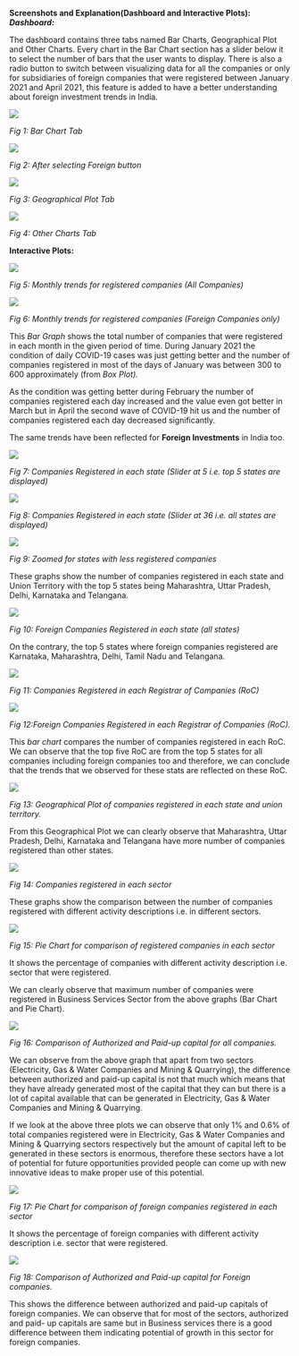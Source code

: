 **Screenshots and Explanation(Dashboard and Interactive Plots): *Dashboard:*** 

The dashboard contains three tabs named Bar Charts, Geographical Plot and Other Charts. Every chart in the Bar Chart section has a slider below it to select the number of bars that the user wants to display. There is also a radio button to switch between visualizing data for all the companies or only for subsidiaries of foreign companies that were registered between January 2021 and April 2021,  this  feature  is  added  to  have  a  better  understanding  about  foreign investment trends in India. 

![](Aspose.Words.ff2bf951-9cd2-4ae0-9748-7447e5e245bf.002.jpeg)

*Fig 1: Bar Chart Tab* 

![](Aspose.Words.ff2bf951-9cd2-4ae0-9748-7447e5e245bf.003.jpeg)

*Fig 2: After selecting Foreign button* 

![](Aspose.Words.ff2bf951-9cd2-4ae0-9748-7447e5e245bf.004.jpeg)

*Fig 3: Geographical Plot Tab* 

![](Aspose.Words.ff2bf951-9cd2-4ae0-9748-7447e5e245bf.005.jpeg)

*Fig 4: Other Charts Tab* 

**Interactive Plots:** 

![](Aspose.Words.ff2bf951-9cd2-4ae0-9748-7447e5e245bf.006.jpeg)

*Fig 5: Monthly trends for registered companies (All Companies)* 

![](Aspose.Words.ff2bf951-9cd2-4ae0-9748-7447e5e245bf.007.jpeg)

*Fig 6: Monthly trends for registered companies (Foreign Companies only)* 

This *Bar Graph* shows the total number of companies that were registered in each month in the given period of time. During January 2021 the condition of daily COVID-19 cases was just getting better and the number of companies registered in most of the days of January was between 300 to 600 approximately (from *Box Plot).* 

As the condition was getting better during February the number of companies registered each day increased and the value even got better in March but in April  the  second  wave  of  COVID-19  hit  us  and  the  number  of  companies registered each day decreased significantly. 

The same trends have been reflected for **Foreign Investments** in India too. 

![](Aspose.Words.ff2bf951-9cd2-4ae0-9748-7447e5e245bf.008.jpeg)

*Fig 7: Companies Registered in each state (Slider at 5 i.e. top 5 states are displayed)* 

![](Aspose.Words.ff2bf951-9cd2-4ae0-9748-7447e5e245bf.009.jpeg)

*Fig 8: Companies Registered in each state (Slider at 36 i.e. all states are displayed)* 

![](Aspose.Words.ff2bf951-9cd2-4ae0-9748-7447e5e245bf.010.jpeg)

*Fig 9: Zoomed for states with less registered companies* 

These graphs show the number of companies registered in each state and Union Territory  with  the  top  5  states  being  Maharashtra,  Uttar  Pradesh,  Delhi, Karnataka and Telangana. 

![](Aspose.Words.ff2bf951-9cd2-4ae0-9748-7447e5e245bf.011.jpeg)

*Fig 10: Foreign Companies Registered in each state (all states)* 

On the contrary, the top 5 states where foreign companies registered are Karnataka, Maharashtra, Delhi, Tamil Nadu and Telangana. 

![](Aspose.Words.ff2bf951-9cd2-4ae0-9748-7447e5e245bf.012.jpeg)

*Fig 11: Companies Registered in each Registrar of Companies (RoC)* 

![](Aspose.Words.ff2bf951-9cd2-4ae0-9748-7447e5e245bf.013.jpeg)

*Fig 12:Foreign Companies Registered in each Registrar of Companies (RoC).* 

This *bar chart* compares the number of companies registered in each RoC. We can observe that the top five RoC are from the top 5 states for all companies including foreign companies too and therefore, we can conclude that the trends that we observed for these stats are reflected on these RoC. 

![](Aspose.Words.ff2bf951-9cd2-4ae0-9748-7447e5e245bf.014.jpeg)

*Fig 13: Geographical Plot of companies registered in each state and union territory.* 

From this Geographical Plot we can clearly observe that Maharashtra, Uttar Pradesh, Delhi, Karnataka and Telangana have more number of companies registered than other states. 

![](Aspose.Words.ff2bf951-9cd2-4ae0-9748-7447e5e245bf.015.jpeg)

*Fig 14: Companies registered in each sector* 

These graphs show the comparison between the number of companies registered with different activity descriptions i.e. in different sectors. 

![](Aspose.Words.ff2bf951-9cd2-4ae0-9748-7447e5e245bf.016.jpeg)

*Fig 15: Pie Chart for comparison of registered companies in each sector* 

It shows the percentage of companies with different activity description i.e. sector that were registered. 

We can clearly observe that maximum number of companies were registered in Business Services Sector from the above graphs (Bar Chart and Pie Chart). 

![](Aspose.Words.ff2bf951-9cd2-4ae0-9748-7447e5e245bf.017.jpeg)

*Fig 16: Comparison of Authorized and Paid-up capital for all companies.* 

We can observe from the above graph that apart from two sectors (Electricity, Gas & Water Companies and Mining & Quarrying), the difference between authorized and paid-up capital is not that much which means that they have already generated most of the capital that they can but there is a lot of capital available that can be generated in Electricity, Gas & Water Companies and Mining & Quarrying. 

If we look at the above three plots we can observe that only 1% and 0.6% of total companies registered were in Electricity, Gas & Water Companies and Mining & Quarrying sectors respectively but the amount of capital left to be generated in these sectors is enormous, therefore these sectors have a lot of potential for future opportunities provided people can come up with new innovative ideas to make proper use of this potential. 

![](Aspose.Words.ff2bf951-9cd2-4ae0-9748-7447e5e245bf.018.jpeg)

*Fig 17: Pie Chart for comparison of foreign companies registered in each sector* 

It shows the percentage of foreign companies with different activity description i.e. sector that were registered. 

![](Aspose.Words.ff2bf951-9cd2-4ae0-9748-7447e5e245bf.019.jpeg)

*Fig 18: Comparison of Authorized and Paid-up capital for Foreign companies.* 

This shows the difference between authorized and paid-up capitals of foreign companies. We can observe that for most of the sectors, authorized and paid- up capitals are same but in Business services there is a good difference between them indicating potential of growth in this sector for foreign companies. 
